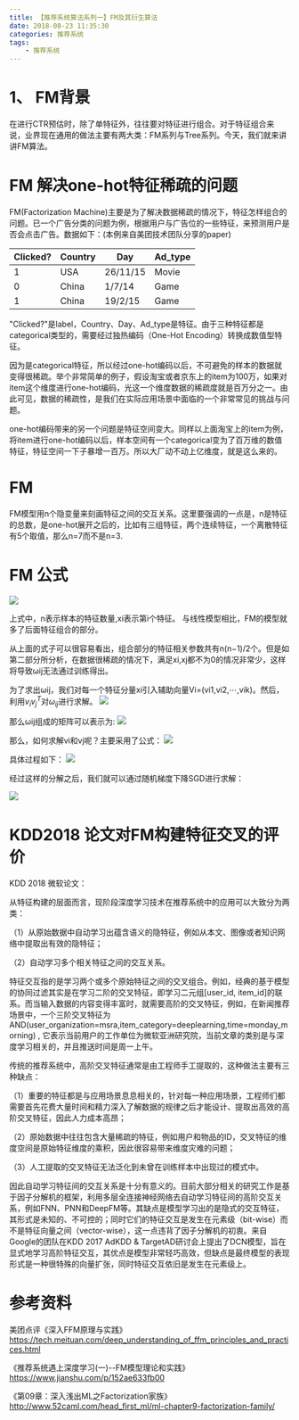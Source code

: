 ```yaml
---
title: 【推荐系统算法系列一】FM及其衍生算法
date: 2018-08-23 11:35:30
categories: 推荐系统
tags:
    - 推荐系统
---
```


# 1、 FM背景

在进行CTR预估时，除了单特征外，往往要对特征进行组合。对于特征组合来说，业界现在通用的做法主要有两大类：FM系列与Tree系列。今天，我们就来讲讲FM算法。

# FM 解决one-hot特征稀疏的问题
FM(Factorization Machine)主要是为了解决数据稀疏的情况下，特征怎样组合的问题。已一个广告分类的问题为例，根据用户与广告位的一些特征，来预测用户是否会点击广告。数据如下：(本例来自美团技术团队分享的paper)

| Clicked? | Country | Day      | Ad_type |
| -------- | ------- | -------- | ------- |
| 1        | USA     | 26/11/15 | Movie   |
| 0        | China   | 1/7/14   | Game    |
| 1        | China   | 19/2/15  | Game    |

"Clicked?"是label，Country、Day、Ad_type是特征。由于三种特征都是categorical类型的，需要经过独热编码（One-Hot Encoding）转换成数值型特征。

因为是categorical特征，所以经过one-hot编码以后，不可避免的样本的数据就变得很稀疏。举个非常简单的例子，假设淘宝或者京东上的item为100万，如果对item这个维度进行one-hot编码，光这一个维度数据的稀疏度就是百万分之一。由此可见，数据的稀疏性，是我们在实际应用场景中面临的一个非常常见的挑战与问题。

one-hot编码带来的另一个问题是特征空间变大。同样以上面淘宝上的item为例，将item进行one-hot编码以后，样本空间有一个categorical变为了百万维的数值特征，特征空间一下子暴增一百万。所以大厂动不动上亿维度，就是这么来的。

# FM

FM模型用n个隐变量来刻画特征之间的交互关系。这里要强调的一点是，n是特征的总数，是one-hot展开之后的，比如有三组特征，两个连续特征，一个离散特征有5个取值，那么n=7而不是n=3.

# FM 公式

![](http://p8vrqzrnj.bkt.clouddn.com/4155986-990377c58bf6a215.png)

上式中，n表示样本的特征数量,xi表示第i个特征。
与线性模型相比，FM的模型就多了后面特征组合的部分。

从上面的式子可以很容易看出，组合部分的特征相关参数共有n(n−1)/2个。但是如第二部分所分析，在数据很稀疏的情况下，满足xi,xj都不为0的情况非常少，这样将导致ωij无法通过训练得出。

为了求出ωij，我们对每一个特征分量xi引入辅助向量Vi=(vi1,vi2,⋯,vik)。然后，利用$v_iv_j^T$对$ω_{ij}$进行求解。
![](http://p8vrqzrnj.bkt.clouddn.com/4155986-1f638fe25a63244c.png)

那么ωij组成的矩阵可以表示为:
![](http://p8vrqzrnj.bkt.clouddn.com/4155986-a262e2244174e776.png)

那么，如何求解vi和vj呢？主要采用了公式：
![](http://p8vrqzrnj.bkt.clouddn.com/4155986-6a02a396266a34d7.png)

具体过程如下：
![](http://p8vrqzrnj.bkt.clouddn.com/4155986-b79f3cdc1229ffbb.png)

经过这样的分解之后，我们就可以通过随机梯度下降SGD进行求解：

![](http://p8vrqzrnj.bkt.clouddn.com/4155986-6d08a2cdcc6668fb.png)


# KDD2018 论文对FM构建特征交叉的评价

KDD 2018 微软论文：

从特征构建的层面而言，现阶段深度学习技术在推荐系统中的应用可以大致分为两类：

（1）从原始数据中自动学习出蕴含语义的隐特征，例如从本文、图像或者知识网络中提取出有效的隐特征；

（2）自动学习多个相关特征之间的交互关系。

特征交互指的是学习两个或多个原始特征之间的交叉组合。例如，经典的基于模型的协同过滤其实是在学习二阶的交叉特征，即学习二元组[user_id, item_id]的联系。而当输入数据的内容变得丰富时，就需要高阶的交叉特征，例如，在新闻推荐场景中，一个三阶交叉特征为AND(user_organization=msra,item_category=deeplearning,time=monday_morning) , 它表示当前用户的工作单位为微软亚洲研究院，当前文章的类别是与深度学习相关的，并且推送时间是周一上午。

传统的推荐系统中，高阶交叉特征通常是由工程师手工提取的，这种做法主要有三种缺点：

（1）重要的特征都是与应用场景息息相关的，针对每一种应用场景，工程师们都需要首先花费大量时间和精力深入了解数据的规律之后才能设计、提取出高效的高阶交叉特征，因此人力成本高昂；

（2）原始数据中往往包含大量稀疏的特征，例如用户和物品的ID，交叉特征的维度空间是原始特征维度的乘积，因此很容易带来维度灾难的问题；

（3）人工提取的交叉特征无法泛化到未曾在训练样本中出现过的模式中。

因此自动学习特征间的交互关系是十分有意义的。目前大部分相关的研究工作是基于因子分解机的框架，利用多层全连接神经网络去自动学习特征间的高阶交互关系，例如FNN、PNN和DeepFM等。其缺点是模型学习出的是隐式的交互特征，其形式是未知的、不可控的；同时它们的特征交互是发生在元素级（bit-wise）而不是特征向量之间（vector-wise），这一点违背了因子分解机的初衷。来自Google的团队在KDD 2017 AdKDD & TargetAD研讨会上提出了DCN模型，旨在显式地学习高阶特征交互，其优点是模型非常轻巧高效，但缺点是最终模型的表现形式是一种很特殊的向量扩张，同时特征交互依旧是发生在元素级上。

# 参考资料

美团点评《深入FFM原理与实践》
https://tech.meituan.com/deep_understanding_of_ffm_principles_and_practices.html

《推荐系统遇上深度学习(一)--FM模型理论和实践》https://www.jianshu.com/p/152ae633fb00

《第09章：深入浅出ML之Factorization家族》
http://www.52caml.com/head_first_ml/ml-chapter9-factorization-family/